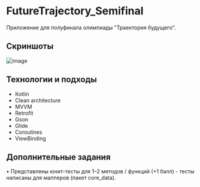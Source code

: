 # FutureTrajectory_Semifinal
Приложение для полуфинала олимпиады "Траектория будущего".

## Скриншоты
![image](https://github.com/andrbor02/FutureTrajectory_Semifinal/assets/73199173/13c63eb8-988a-4182-9c0b-a58de0c79847)
## Технологии и подходы
* Kotlin
* Clean architecture
* MVVM
* Retrofit
* Gson
* Glide
* Coroutines
* ViewBinding
## Дополнительные задания
• Представлены юнит-тесты для 1–2 методов / функций (+1 балл) - тесты написаны для мапперов (пакет core_data).

